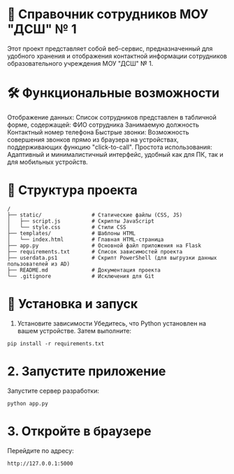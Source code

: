 # 📖 Справочник сотрудников МОУ "ДСШ" № 1
Этот проект представляет собой веб-сервис, предназначенный для удобного хранения и отображения контактной информации сотрудников образовательного учреждения МОУ "ДСШ" № 1.

# 🛠️ Функциональные возможности
Отображение данных: Список сотрудников представлен в табличной форме, содержащей:
ФИО сотрудника
Занимаемую должность
Контактный номер телефона
Быстрые звонки: Возможность совершения звонков прямо из браузера на устройствах, поддерживающих функцию "click-to-call".
Простота использования: Адаптивный и минималистичный интерфейс, удобный как для ПК, так и для мобильных устройств.

# 📂 Структура проекта

```
/
├── static/                # Статические файлы (CSS, JS)
│   ├── script.js          # Скрипты JavaScript
│   └── style.css          # Стили CSS
├── templates/             # Шаблоны HTML
│   └── index.html         # Главная HTML-страница
├── app.py                 # Основной файл приложения на Flask
├── requirements.txt       # Список зависимостей проекта
├── userdata.ps1           # Скрипт PowerShell (для выгрузки данных пользователей из AD)
├── README.md              # Документация проекта
└── .gitignore             # Исключения для Git
```
# 🚀 Установка и запуск
1. Установите зависимости
Убедитесь, что Python установлен на вашем устройстве. Затем выполните:

```
pip install -r requirements.txt
```

# 2. Запустите приложение
Запустите сервер разработки:

```
python app.py
```
# 3. Откройте в браузере
Перейдите по адресу:

```
http://127.0.0.1:5000
```
